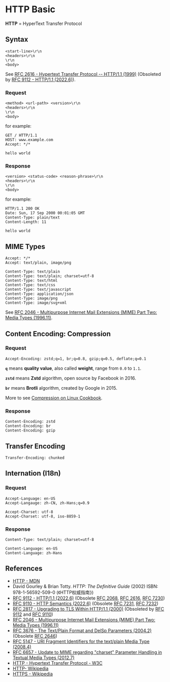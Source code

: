 # HTTP Basic

**HTTP** = HyperText Transfer Protocol

## Syntax

```plaintext
<start-line>\r\n
<headers>\r\n
\r\n
<body>
```

See [RFC 2616 - Hypertext Transfer Protocol -- HTTP/1.1 (1999)](https://www.rfc-editor.org/rfc/rfc2616)
(Obsoleted by [RFC 9112 - HTTP/1.1 (2022.6)](https://www.rfc-editor.org/rfc/rfc9112)).

### Request

```plaintext
<method> <url-path> <version>\r\n
<headers>\r\n
\r\n
<body>
```

for example:

```http
GET / HTTP/1.1
HOST: www.example.com
Accept: */*

hello world
```

### Response

```plaintext
<version> <status-code> <reason-phrase>\r\n
<headers>\r\n
\r\n
<body>
```

for example:

```http
HTTP/1.1 200 OK
Date: Sun, 17 Sep 2000 00:01:05 GMT
Content-Type: plain/text
Content-Length: 11

hello world
```

## MIME Types

```http
Accept: */*
Accept: text/plain, image/png

Content-Type: text/plain
Content-Type: text/plain; charset=utf-8
Content-Type: text/html
Content-Type: text/css
Content-Type: text/javascript
Content-Type: application/json
Content-Type: image/png
Content-Type: image/svg+xml
```

See [RFC 2046 - Multipurpose Internet Mail Extensions (MIME) Part Two: Media Types (1996.11)](https://www.rfc-editor.org/rfc/rfc2046).

## Content Encoding: Compression

### Request

```http
Accept-Encoding: zstd;q=1, br;q=0.8, gzip;q=0.5, deflate;q=0.1
```

**`q`** means **quality value**, also called **weight**, range from `0.0` to `1.1`.

**`zstd`** means **Zstd** algorithm, open source by Facebook in 2016.

**`br`** means **Brotli** algorithm, created by Google in 2015.

More to see [Compression on Linux Cookbook](/linux-cookbook/cookbook/general/compression).

### Response

```http
Content-Encoding: zstd
Content-Encoding: br
Content-Encoding: gzip
```

## Transfer Encoding

```http
Transfer-Encoding: chunked
```

## Internation (I18n)

### Request

```http
Accept-Language: en-US
Accept-Langauge: zh-CN, zh-Hans;q=0.9

Accept-Charset: utf-8
Accept-Charset: utf-8, iso-8859-1
```

### Response

```http
Content-Type: text/plain; charset=utf-8

Content-Language: en-US
Content-Language: zh-Hans
```

## References

<!-- markdownlint-disable line-length -->

- [HTTP - MDN](https://developer.mozilla.org/en-US/docs/Web/HTTP)
- David Gourley & Brian Totty. *HTTP: The Definitive Guide* (2002) ISBN: 978-1-56592-509-0 (《HTTP权威指南》)
- [RFC 9112 - HTTP/1.1 (2022.6)](https://www.rfc-editor.org/rfc/rfc9112)
(Obsolete [RFC 2068](https://www.rfc-editor.org/rfc/rfc2068 "Hypertext Transfer Protocol -- HTTP/1.1 (1997.1)"),
[RFC 2616](https://www.rfc-editor.org/rfc/rfc2616 "Hypertext Transfer Protocol -- HTTP/1.1 (1999)"),
[RFC 7230](https://www.rfc-editor.org/rfc/rfc7230 "Hypertext Transfer Protocol (HTTP/1.1): Message Syntax and Routing (2014)"))
- [RFC 9110 - HTTP Semantics (2022.6)](https://www.rfc-editor.org/rfc/rfc9110)
(Obsolete [RFC 7231](https://www.rfc-editor.org/rfc/rfc7231 "Hypertext Transfer Protocol (HTTP/1.1): Semantics and Content (2014)"),
[RFC 7232](https://www.rfc-editor.org/rfc/rfc7232 "Hypertext Transfer Protocol (HTTP/1.1): Conditional Requests (2014)"))
- [RFC 2817 - Upgrading to TLS Within HTTP/1.1 (2000)](https://www.rfc-editor.org/rfc/rfc2817) (Obsoleted by [RFC 9112](https://www.rfc-editor.org/rfc/rfc9112 "HTTP/1.1 (2022.6)") and [RFC 9110](https://www.rfc-editor.org/rfc/rfc9110 "HTTP Semantics (2022.6)"))
- [RFC 2046 - Multipurpose Internet Mail Extensions (MIME) Part Two: Media Types (1996.11)](https://www.rfc-editor.org/rfc/rfc2046)
- [RFC 3676 - The Text/Plain Format and DelSp Parameters (2004.2)](https://www.rfc-editor.org/rfc/rfc3676)
(Obsolete [RFC 2646](https://www.rfc-editor.org/rfc/rfc2646 "The Text/Plain Format Parameter (1999)"))
- [RFC 5147 - URI Fragment Identifiers for the text/plain Media Type (2008.4)](https://www.rfc-editor.org/rfc/rfc5147)
- [RFC 6657 - Update to MIME regarding "charset" Parameter Handling in Textual Media Types (2012.7)](https://www.rfc-editor.org/rfc/rfc6657)
- [HTTP - Hypertext Transfer Protocol - W3C](https://www.w3.org/Protocols/)
- [HTTP- Wikipedia](https://en.wikipedia.org/wiki/Hypertext%20Transfer%20Protocol)
- [HTTPS - Wikipedia](https://en.wikipedia.org/wiki/HTTPS)

<!-- markdownlint-enable line-length -->
